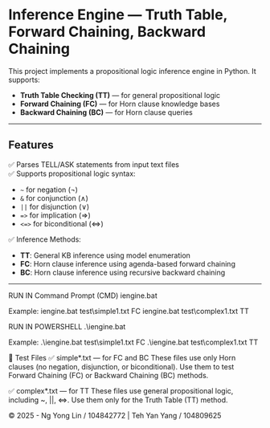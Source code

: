 # Inference Engine — Truth Table, Forward Chaining, Backward Chaining

This project implements a propositional logic inference engine in Python. It supports:

- **Truth Table Checking (TT)** — for general propositional logic
- **Forward Chaining (FC)** — for Horn clause knowledge bases
- **Backward Chaining (BC)** — for Horn clause queries

---

## Features

✅ Parses TELL/ASK statements from input text files  
✅ Supports propositional logic syntax:

- `~` for negation (¬)
- `&` for conjunction (∧)
- `||` for disjunction (∨)
- `=>` for implication (⇒)
- `<=>` for biconditional (⇔)

✅ Inference Methods:

- **TT**: General KB inference using model enumeration
- **FC**: Horn clause inference using agenda-based forward chaining
- **BC**: Horn clause inference using recursive backward chaining

---

RUN IN Command Prompt (CMD)
iengine.bat <filename> <method>

Example:
iengine.bat test\simple1.txt FC
iengine.bat test\complex1.txt TT

RUN IN POWERSHELL
.\iengine.bat <filename> <method>

Example:
.\iengine.bat test\simple1.txt FC
.\iengine.bat test\complex1.txt TT

📄 Test Files
✅ simple\*.txt — for FC and BC
These files use only Horn clauses (no negation, disjunction, or biconditional).
Use them to test Forward Chaining (FC) or Backward Chaining (BC) methods.

✅ complex\*.txt — for TT
These files use general propositional logic, including ~, ||, <=>.
Use them only for the Truth Table (TT) method.

© 2025 - Ng Yong Lin / 104842772 | Teh Yan Yang / 104809625
